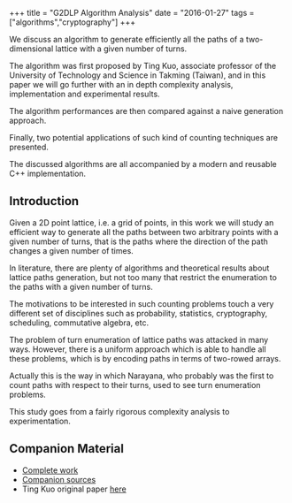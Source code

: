 +++
title = "G2DLP Algorithm Analysis"
date = "2016-01-27"
tags = ["algorithms","cryptography"]
+++

We discuss an algorithm to generate efficiently all the paths of a
two-dimensional lattice with a given number of turns.

The algorithm was first proposed by Ting Kuo, associate professor of the
University of Technology and Science in Takming (Taiwan), and in this paper
we will go further with an in depth complexity analysis, implementation and
experimental results.

The algorithm performances are then compared against a naive generation
approach.

Finally, two potential applications of such kind of counting techniques are
presented.

The discussed algorithms are all accompanied by a modern and reusable
C++ implementation.

## Introduction

Given a 2D point lattice, i.e. a grid of points, in this work we will study
an efficient way to generate all the paths between two arbitrary points with a
given number of turns, that is the paths where the direction of the path changes
a given number of times.

In literature, there are plenty of algorithms and theoretical results about
lattice paths generation, but not too many that restrict the enumeration to the
paths with a given number of turns.

The motivations to be interested in such counting problems touch a very
different set of disciplines such as probability, statistics, cryptography,
scheduling, commutative algebra, etc.

The problem of turn enumeration of lattice paths was attacked in many ways.
However, there is a uniform approach which is able to handle all these problems,
which is by encoding paths in terms of two-rowed arrays.

Actually this is the way in which Narayana, who probably was the first to count
paths with respect to their turns, used to see turn enumeration problems.

This study goes from a fairly rigorous complexity analysis to experimentation.

## Companion Material

- [Complete work](/companions/g2dlp/g2dlp-analysis.pdf)
- [Companion sources](/companions/g2dlp/g2dlp.tar.gz)
- Ting Kuo original paper [here](http://www.mdpi.com/1999-4893/8/2/190)
